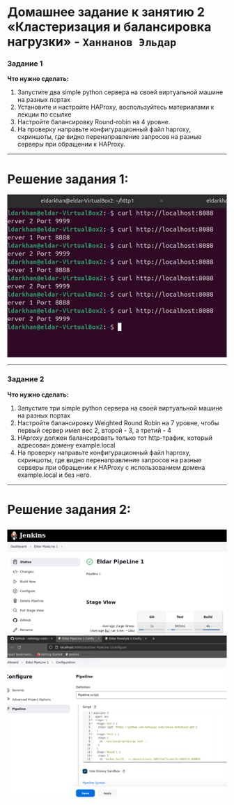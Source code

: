 # Домашнее задание к занятию 2 «Кластеризация и балансировка нагрузки» - `Ханнанов Эльдар`


### Задание 1

**Что нужно сделать:**

1. Запустите два simple python сервера на своей виртуальной машине на разных портах
2. Установите и настройте HAProxy, воспользуйтесь материалами к лекции по ссылке
3. Настройте балансировку Round-robin на 4 уровне.
4. На проверку направьте конфигурационный файл haproxy, скриншоты, где видно перенаправление запросов на разные серверы при обращении к HAProxy.

---
# Решение задания 1:

![Скрин 1](https://github.com/eldarkhan/eldar_khannanov_hw/blob/main/khannanov-sflt-homeworks/2.%20%D0%9A%D0%BB%D0%B0%D1%81%D1%82%D0%B5%D1%80%D0%B8%D0%B7%D0%B0%D1%86%D0%B8%D1%8F%20%D0%B8%20%D0%B1%D0%B0%D0%BB%D0%B0%D0%BD%D1%81%D0%B8%D1%80%D0%BE%D0%B2%D0%BA%D0%B0%20%D0%BD%D0%B0%D0%B3%D1%80%D1%83%D0%B7%D0%BA%D0%B8/img/sflt-lesson2-1.jpg)


---

### Задание 2

**Что нужно сделать:**

1. Запустите три simple python сервера на своей виртуальной машине на разных портах
2. Настройте балансировку Weighted Round Robin на 7 уровне, чтобы первый сервер имел вес 2, второй - 3, а третий - 4
3. HAproxy должен балансировать только тот http-трафик, который адресован домену example.local
4. На проверку направьте конфигурационный файл haproxy, скриншоты, где видно перенаправление запросов на разные серверы при обращении к HAProxy c использованием домена example.local и без него.

---
# Решение задания 2:

![Скрин 4](https://github.com/eldarkhan/eldar_khannanov_hw/blob/main/eldar-hw-8-02/img/hw-8-02_4.png)
![Скрин 5](https://github.com/eldarkhan/eldar_khannanov_hw/blob/main/eldar-hw-8-02/img/hw-8-02_5.png)
---
